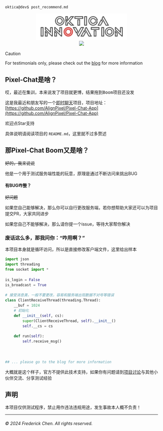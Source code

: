 ```terminal
oktica@dev$ post_recommend.md
```

<div align="center">
  <a href="https://setbun.com/">
    <img src="logo-final/oktica-right-logo-neon-webkit-animation.svg" width="300px"/>
    <br>
    <img src="https://profile-counter.glitch.me/FrederickAsYou/count.svg"/>
  </a>
</div>


> [!CAUTION]
> For testimonials only, please check out the [blog](https://www.setbun.com) for more information

## Pixel-Chat是啥？

哎，最近在集训，本来说发了项目就更博，结果拖到<kbd>Boom</kbd>项目还没发

这是我最近和朋友写的一个[即时聊天](https://www.bing.com/search?q=%E5%8D%B3%E6%97%B6%E8%81%8A%E5%A4%A9&PC=U316&FORM=CHROMN)项目，项目地址：[https://github.com/AlignPixel/Pixel-Chat-App](https://github.com/AlignPixel/Pixel-Chat-App)

欢迎点Star支持

具体说明请阅读项目的 `README.md`，这里就不过多赘述

## 那Pixel-Chat Boom又是啥？

~~好的，我来说说~~

他是一个用于测试服务端性能的玩意，原理是通过不断访问来挑出BUG

#### 有BUG咋整？

~~好问题~~

如果您自己能够解决，那么你可以自行更改服务端，若你想帮助大家还可以为项目提交PR，大家共同进步

如果您自己不能够解决，那么请你提一个issue，等待大家帮你解决

### 废话这么多，那我问你：“咋用啊？”

本项目本身就是循环访问，所以是直接修改客户端文件，这里给出样本

```pixel-chat-boom.py
import json
import threading
from socket import *

is_login = False
is_broadcast = True

# 接受消息类，一般不要更改，容易和服务端出现数据不对号等错误
class ClientReceiveThread(threading.Thread):
    __buf = 1024
    # 初始化
    def __init__(self, cs):
        super(ClientReceiveThread, self).__init__()
        self.__cs = cs

    def run(self):
        self.receive_msg()



## ... please go to the blog for more information
```

大概就是这个样子，官方不提供此技术支持，如果你有问题请到[项目讨论](https://github.com/AlignPixel/Pixel-Chat-App/discussions)与其他小伙伴交流、分享测试经验

## 声明

本项目仅供测试程序，禁止用作违法违规用途，发生事故本人概不负责！

---

###### &copy; 2024 Frederick Chen. All rights reserved. 
